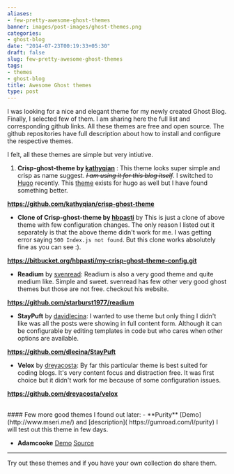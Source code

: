 ```yaml
---
aliases:
- few-pretty-awesome-ghost-themes
banner: images/post-images/ghost-themes.png
categories:
- ghost-blog
date: "2014-07-23T00:19:33+05:30"
draft: false
slug: few-pretty-awesome-ghost-themes
tags:
- themes
- ghost-blog
title: Awesome Ghost themes
type: post
---
```

I was looking for a nice and elegant theme for my newly created Ghost Blog.
Finally, I selected few of them. I am sharing here the full list and corresponding github links. All these themes are free and open source. The github repositories have full description about how to install and configure the respective themes.


 I felt, all these themes are simple but very intiutive.

 1. **Crisp-ghost-theme by  [kathyqian](http://kathyqian.com/)** : This theme looks super simple and crisp as name suggest. ~~*I am using it for this blog itself*~~. I switched to [Hugo](http://gohugo.io/) recently. This [theme](http://themes.gohugo.io/crisp/) exists for hugo as well but I have found something better.

 **https://github.com/kathyqian/crisp-ghost-theme**

 - **Clone of Crisp-ghost-theme by [hbpasti](https://twitter.com/hbpasti)** by  This is just a clone of above theme with few configuration changes. The only reason I listed out it separately is that the above theme didn't work for me. I was getting error saying `500 Index.js not found`.
 But this clone works absolutely fine as you can see :).  

 **https://bitbucket.org/hbpasti/my-crisp-ghost-theme-config.git**

 - **Readium** by [svenread](http://www.svenread.com/):
 Readium is also a very good theme and quite medium like. Simple and sweet. svenread has few other very good ghost themes but those are not free. checkout his website.

 **https://github.com/starburst1977/readium**

 - **StayPuft** by [davidlecina](http://davidlecina.com/):
 I wanted to use theme but only thing I didn't like was all the posts were showing in full content form. Although it can be configurable by editing templates in code but who cares when other options are available.

 **https://github.com/dlecina/StayPuft**  

 - **Velox** by [dreyacosta](http://dreyacosta.com/):
 By far this particular theme is best suited for coding blogs. It's very content focus and distraction free. It was first choice but it didn't work for me because of some configuration issues. 
 
 **https://github.com/dreyacosta/velox**



<br>
#### Few more good themes I found out later:
- **Purity** [Demo](http://www.mseri.me/) and [description]( https://gumroad.com/l/purity) I will test out this theme in few days.

- **Adamcooke** [Demo](http://adamcooke.io/) [Source](https://github.com/adamcooke/ghost-theme)


 ---
 Try out these themes and if you have your own collection do share them.
